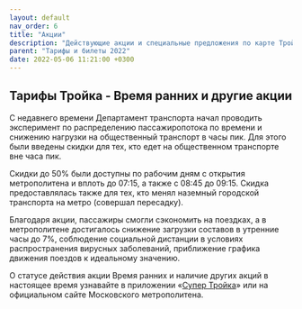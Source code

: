 ```yaml
---
layout: default
nav_order: 6
title: "Акции"
description: "Действующие акции и специальные предложения по карте Тройка"
parent: "Тарифы и билеты 2022"
date: 2022-05-06 11:21:00 +0300
---
```


## Тарифы Тройка - Время ранних и другие акции

С недавнего времени Департамент транспорта начал проводить эксперимент по распределению
пассажиропотока по времени и снижению нагрузки на общественный транспорт в часы пик. Для
этого были введены скидки для тех, кто едет на общественном транспорте вне часа пик.

Скидки до 50% были доступны по рабочим дням с открытия метрополитена и вплоть до 07:15,
а также с 08:45 до 09:15. Скидка предоставлялась также для тех, кто менял наземный городской
транспорта на метро (совершал пересадку).

Благодаря акции, пассажиры смогли сэкономить на поездках, а в метрополитене достигалось
снижение загрузки составов в утренние часы до 7%, соблюдение социальной дистанции в условиях
распространения вирусных заболеваний, приближение графика движения поездов к идеальному
значению.

О статусе действия акции Время ранних и наличие других акций в настоящее время узнавайте в
приложении «[Супер Тройка](/troika/apps/)» или на официальном сайте Московского метрополитена.
